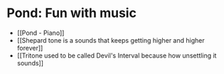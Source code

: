 # Pond: Fun with music

- [[Pond - Piano]]
- [[Shepard tone is a sounds that keeps getting higher and higher forever]]
- [[Tritone used to be called Devil's Interval because how unsettling it sounds]]